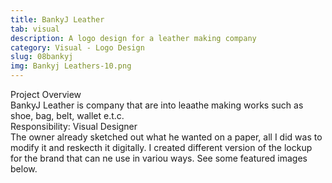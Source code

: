 ```yaml
---
title: BankyJ Leather
tab: visual
description: A logo design for a leather making company
category: Visual - Logo Design
slug: 08bankyj
img: Bankyj Leathers-10.png
---
```


<div class="lg:p-4 pt-4 mb-4 text-pryColor font-bold text-2xl lg:text-4xl">
  Project Overview
</div>

<div class="lg:p-4 mb-4 leading-9">
BankyJ Leather is company that are into leaathe making works such as shoe, bag, belt, wallet e.t.c.
<div class="pt-4 ">
 <span class = "text-pryColor font-bold"> Responsibility:</span> Visual Designer
</div>
</div>

<div class=" pt-4 lg:p-4 mb-4 leading-9">
The owner already sketched out what he wanted on a paper, all I did was to modify it and reskecth it digitally. I created different version of the lockup for the brand that can ne use in variou ways. See some featured images below. 
</div>

   <div class="mt-14">
    <div><dynamic-image filename="Bankyj Leathers-05.png"></dynamic-image> </div>
        <div class ="mt-14"><dynamic-image filename="Bankyj Leathers-06.png"></dynamic-image> </div>
                <div class ="mt-14"><dynamic-image filename="Bankyj Leathers-07.png"></dynamic-image> </div>
                    <div class ="mt-14"><dynamic-image filename="Bankyj Leathers-11.png"></dynamic-image> </div>
                                        <div class ="mt-14"><dynamic-image filename="Bankyj Leathers-10.png"></dynamic-image> </div>
                                                            <div class ="mt-14"><dynamic-image filename="Embossed-Leather-Logo-Mockup-PSD1.png"></dynamic-image> </div>
  </div>
